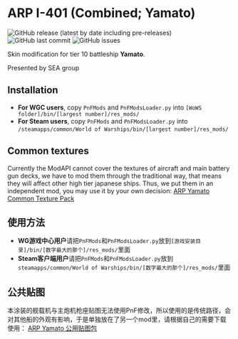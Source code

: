 ﻿# ARP I-401 (Combined; Yamato)

![GitHub release (latest by date including pre-releases)](https://img.shields.io/github/v/release/SEA-group/ARP-Yamato-Ultimate?include_prereleases)
![GitHub last commit](https://img.shields.io/github/last-commit/SEA-group/ARP-Yamato-Ultimate)
![GitHub issues](https://img.shields.io/github/issues-raw/SEA-group/ARP-Yamato-Ultimate)

Skin modification for tier 10 battleship **Yamato**. 

Presented by SEA group

## Installation
* **For WGC users**, copy `PnFMods` and `PnFModsLoader.py` into `[WoWS folder]/bin/[largest number]/res_mods/`
* **For Steam users**, copy `PnFMods` and `PnFModsLoader.py` into `/steamapps/common/World of Warships/bin/[largest number]/res_mods/`

## Common textures
Currently the ModAPI cannot cover the textures of aircraft and main battery gun decks, we have to mod them through the traditional way, that means they will affect other high tier japanese ships. Thus, we put them in an independent mod, you may use it by your own decision:
[ARP Yamato Common Texture Pack](https://github.com/SEA-group/ARP-Yamato-Common-Texture-Pack)

## 使用方法
* **WG游戏中心用户**请把`PnFMods`和`PnFModsLoader.py`放到`[游戏安装目录]/bin/[数字最大的那个]/res_mods/`里面
* **Steam客户端用户**请把`PnFMods`和`PnFModsLoader.py`放到`steamapps/common/World of Warships/bin/[数字最大的那个]/res_mods/`里面

## 公共贴图
本涂装的舰载机与主炮机枪座贴图无法使用PnF修改，所以使用的是传统路径，会对其他船的外观有影响，于是单独放在了另一个mod里，请根据自己的需要下载使用：
[ARP Yamato 公用贴图包](https://github.com/SEA-group/ARP-Yamato-Common-Texture-Pack)